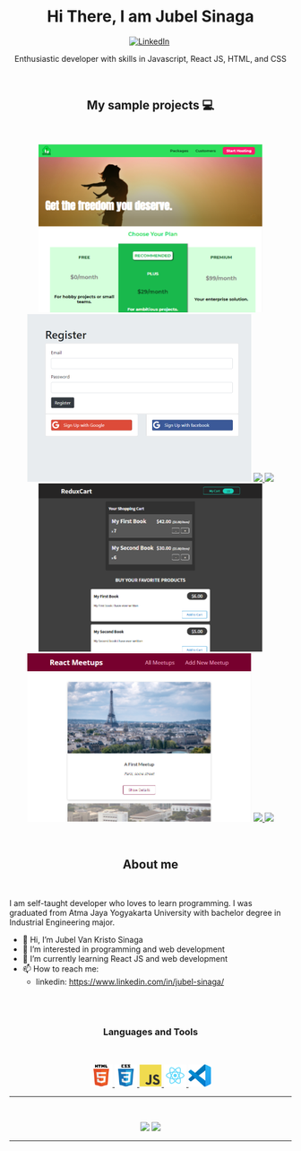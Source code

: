 <h1 align='center'>Hi There, I am Jubel Sinaga </h1>

<p align="center">
<a href="https://www.linkedin.com/in/jubel-sinaga/"><img src="https://img.shields.io/badge/linkedin-%230077B5.svg?&style=for-the-badge&logo=linkedin&logoColor=white" alt="LinkedIn" /></a>&nbsp;
</p>

<p align='center'>Enthusiastic developer with skills in Javascript, React JS, HTML, and CSS</p>

<br />

<h2 align="center">My sample projects 💻</h2>
<br />

<p align="center">
  <img width="400" src="https://github.com/Jubel13/Jubel13/blob/main/CSS-project.PNG" />
  <img width="400" src="https://github.com/Jubel13/Jubel13/blob/main/Secret.PNG" />
 <a href="https://github.com/Jubel13/CSS-Project-Udemy">
  <img align="" src="https://github-readme-stats.vercel.app/api/pin/?username=Jubel13&repo=CSS-Project-Udemy&theme=radical" />
</a>
  <a href="https://github.com/Jubel13/Authentication">
  <img align="" src="https://github-readme-stats.vercel.app/api/pin/?username=Jubel13&repo=Authentication&theme=radical" />
</a>
  <img width="400" src="https://github.com/Jubel13/Jubel13/blob/main/Redux.PNG" />
  <img width="400" src="https://github.com/Jubel13/Jubel13/blob/main/meetup.PNG" />
  <a href="https://github.com/Jubel13/React-redux">
  <img align="" src="https://github-readme-stats.vercel.app/api/pin/?username=Jubel13&repo=React-redux&theme=radical" />
</a>
<a href="https://github.com/Jubel13/React-NextJs-Project">
  <img align="" src="https://github-readme-stats.vercel.app/api/pin/?username=Jubel13&repo=React-NextJs-Project&theme=radical" />
</a>
</p>

<br />

<h2 align="center">About me</h2>

<br />
<p>I am self-taught developer who loves to learn programming. I was graduated from Atma Jaya Yogyakarta University with bachelor degree in Industrial Engineering major.</p>

- 👋 Hi, I’m Jubel Van Kristo Sinaga
- 👀 I’m interested in programming and web development
- 🌱 I’m currently learning React JS and web development
- 📫 How to reach me: 
  - linkedin: https://www.linkedin.com/in/jubel-sinaga/

<br />
<br />
<p>
<h3 align="center"> Languages and Tools</h3>
</p>
<br />
<p align="center">
<a href="https://www.w3.org/html/" target="_blank"> <img src="https://raw.githubusercontent.com/devicons/devicon/master/icons/html5/html5-original-wordmark.svg" alt="html5" width="40" height="40"/> </a>
<a href="https://www.w3schools.com/css/" target="_blank"> <img src="https://raw.githubusercontent.com/devicons/devicon/master/icons/css3/css3-original-wordmark.svg" alt="css3" width="40" height="40"/> </a>
<a href="https://developer.mozilla.org/en-US/docs/Web/JavaScript" target="_blank"> <img src="https://raw.githubusercontent.com/devicons/devicon/master/icons/javascript/javascript-original.svg" alt="javascript" width="40" height="40"/> </a>
<a href="https://reactjs.org/" target="_blank"> <img src="https://raw.githubusercontent.com/github/explore/80688e429a7d4ef2fca1e82350fe8e3517d3494d/topics/react/react.png" alt="react" width="40" height="40"/> </a>
<img alt="Visual Studio Code" width="40px" src="https://raw.githubusercontent.com/github/explore/80688e429a7d4ef2fca1e82350fe8e3517d3494d/topics/visual-studio-code/visual-studio-code.png" />
   </p>

---

<br />
<p align="center">
<img src="https://github-readme-stats.vercel.app/api?username=Jubel13&hide=stars,contribs&theme=radical&show_icons=true" width="450"/>
<img src="https://github-readme-stats.vercel.app/api/top-langs/?username=Jubel13&layout=compact&theme=radical" width="400" />
</p>

---



<!---
Jubel13/Jubel13 is a ✨ special ✨ repository because its `README.md` (this file) appears on your GitHub profile.
You can click the Preview link to take a look at your changes.
--->
